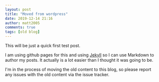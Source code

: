 ```yaml
---
layout: post
title: "Moved from wordpress"
date: 2019-12-14 21:16
author: matt2005
comments: true
tags: [old blog]
---
```

This will be just a quick first test post.

I am using github pages for this and using [Jekyll](http://jekyllrb.com) so I can use Markdown to author my posts. It actually is a lot easier than I thought it was going to be.

I'm in the process of moving the old content to this blog, so please report any issues with the old content via the issue tracker.